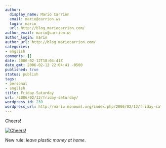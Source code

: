 ```yaml
---
author:
  display_name: Mario Carrion
  email: mario@carrion.ws
  login: mario
  url: http://blog.mariocarrion.com/
author_email: mario@carrion.ws
author_login: mario
author_url: http://blog.mariocarrion.com/
categories:
- english
comments: []
date: 2006-02-12T18:04:41Z
date_gmt: 2006-02-12 22:04:41 -0500
published: true
status: publish
tags:
- personal
- english
title: Friday-Saturday
url: /2006/02/12/friday-saturday/
wordpress_id: 239
wordpress_url: http://mario.monouml.org/index.php/2006/02/12/friday-saturday/
---
```


<p>Cheers!</p>
<p><a href="http://static.flickr.com/35/98932666_fdad921866_o.jpg"><img src="http://static.flickr.com/35/98932666_fdad921866_m.jpg" alt="Cheers!" /></a></p>
<p>New rule: <em>leave plastic money at home</em>.</p>
